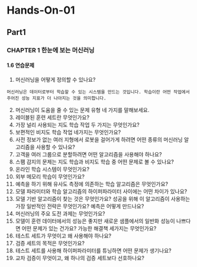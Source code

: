 # Hands-On-01

## Part1
### CHAPTER 1 한눈에 보는 머신러닝
#### 1.6 연습문제
1. 머신러닝을 어떻게 정의할 수 있나요?
```
머신러닝은 데이터로부터 학습할 수 있는 시스템을 만드는 것입니다. 학습이란 어떤 작업에서 주어진 성능 지표가 더 나아지는 것을 의미합니다.
```
2. 머신러닝이 도움을 줄 수 있는 문제 유형 네 가지를 말해보세요.
3. 레이블된 훈련 세트란 무엇인가요?
4. 가장 널리 사용되는 지도 학습 작업 두 가지는 무엇인가요?
5. 보편적인 비지도 학습 작업 네가지는 무엇인가요?
6. 사전 정보가 없는 여러 지형에서 로봇을 걸어가게 하려면 어떤 종류의 머신러닝 알고리즘을 사용할 수 있나요?
7. 고객을 여러 그룹으로 분할하려면 어떤 알고리즘을 사용해야 하나요?
8. 스팸 감지의 문제는 지도 학습과 비지도 학습 중 어떤 문제로 볼 수 있나요?
9. 온라인 학습 시스템이 무엇인가요?
10. 외부 메모리 학습이 무엇인가요?
11. 예측을 하기 위해 유사도 측정에 의존하는 학습 알고리즘은 무엇인가요?
12. 모델 파라미터와 학습 알고리즘의 하이퍼파라미터 사이에는 어떤 차이가 있나요?
13. 모델 기반 알고리즘이 찾는 것은 무엇인가요? 성공을 위해 이 알고리즘이 사용하는 가장 일반적인 전략은 무엇인가요? 예측은 어떻게 만드나요?
14. 머신러닝의 주요 도전 과제는 무엇인가요?
15. 모델이 훈련 데이터에서의 성능은 좋지만 새로운 샘플에서의 일반화 성능이 나쁘다면 어떤 문제가 있는 건가요? 가능한 해결책 세가지는 무엇인가요?
16. 테스트 세트가 무엇이고 왜 사용해야 하나요?
17. 검증 세트의 목적은 무엇인가요?
18. 테스트 세트를 사용해 하이퍼파라미터를 튜닝하면 어떤 문제가 생기나요?
19. 교차 검증이 무엇이고, 왜 하나의 검증 세트보다 선호하나요?

